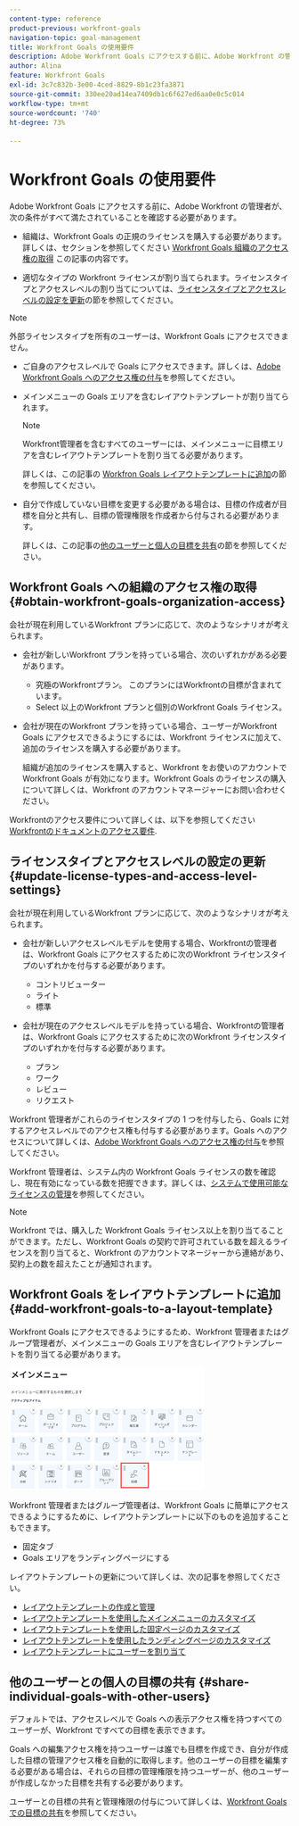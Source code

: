 ```yaml
---
content-type: reference
product-previous: workfront-goals
navigation-topic: goal-management
title: Workfront Goals の使用要件
description: Adobe Workfront Goals にアクセスする前に、Adobe Workfront の管理者が、特定の条件が満たされていることを確認する必要があります。
author: Alina
feature: Workfront Goals
exl-id: 3c7c832b-3e00-4ced-8829-8b1c23fa3871
source-git-commit: 330ee20ad14ea7409db1c6f627ed6aa0e0c5c014
workflow-type: tm+mt
source-wordcount: '740'
ht-degree: 73%

---
```


# Workfront Goals の使用要件

Adobe Workfront Goals にアクセスする前に、Adobe Workfront の管理者が、次の条件がすべて満たされていることを確認する必要があります。

<!--drafted for P&P - replace the first bullet with this one when licensing changes: 
* Your company must purchase the correct Adobe Worfront plan or Adobe Workfront Goal license. For information, see the section [Obtain Workfront Goals organization access](#obtain-workfront-goals-organization-access)in this article.-->

* 組織は、Workfront Goals の正規のライセンスを購入する必要があります。詳しくは、セクションを参照してください [Workfront Goals 組織のアクセス権の取得](#obtain-workfront-goals-organization-access) この記事の内容です。

* 適切なタイプの Workfront ライセンスが割り当てられます。ライセンスタイプとアクセスレベルの割り当てについては、[ライセンスタイプとアクセスレベルの設定を更新](#update-license-types-and-access-level-settings)の節を参照してください。

>[!NOTE]
>
>外部ライセンスタイプを所有のユーザーは、Workfront Goals にアクセスできません。

* ご自身のアクセスレベルで Goals にアクセスできます。詳しくは、[Adobe Workfront Goals へのアクセス権の付与](../../administration-and-setup/add-users/configure-and-grant-access/grant-access-goals.md)を参照してください。

* メインメニューの Goals エリアを含むレイアウトテンプレートが割り当てられます。

  >[!NOTE]
  >
  >Workfront管理者を含むすべてのユーザーには、メインメニューに目標エリアを含むレイアウトテンプレートを割り当てる必要があります。

  詳しくは、この記事の [Workfron Goals レイアウトテンプレートに追加](#add-workfront-goals-to-a-layout-template)の節を参照してください。

* 自分で作成していない目標を変更する必要がある場合は、目標の作成者が目標を自分と共有し、目標の管理権限を作成者から付与される必要があります。

  詳しくは、この記事の[他のユーザーと個人の目標を共有](#share-individual-goals-with-other-users)の節を参照してください。

## Workfront Goals への組織のアクセス権の取得 {#obtain-workfront-goals-organization-access}


会社が現在利用しているWorkfront プランに応じて、次のようなシナリオが考えられます。

* 会社が新しいWorkfront プランを持っている場合、次のいずれかがある必要があります。

   * 究極のWorkfrontプラン。 このプランにはWorkfrontの目標が含まれています。
   * Select 以上のWorkfront プランと個別のWorkfront Goals ライセンス。

* 会社が現在のWorkfront プランを持っている場合、ユーザーがWorkfront Goals にアクセスできるようにするには、Workfront ライセンスに加えて、追加のライセンスを購入する必要があります。

  組織が追加のライセンスを購入すると、Workfront をお使いのアカウントで Workfront Goals が有効になります。Workfront Goals のライセンスの購入について詳しくは、Workfront のアカウントマネージャーにお問い合わせください。

Workfrontのアクセス要件について詳しくは、以下を参照してください [Workfrontのドキュメントのアクセス要件](/help/quicksilver/administration-and-setup/add-users/access-levels-and-object-permissions/access-level-requirements-in-documentation.md).

## ライセンスタイプとアクセスレベルの設定の更新  {#update-license-types-and-access-level-settings}

会社が現在利用しているWorkfront プランに応じて、次のようなシナリオが考えられます。

* 会社が新しいアクセスレベルモデルを使用する場合、Workfrontの管理者は、Workfront Goals にアクセスするために次のWorkfront ライセンスタイプのいずれかを付与する必要があります。

   * コントリビューター
   * ライト
   * 標準

* 会社が現在のアクセスレベルモデルを持っている場合、Workfrontの管理者は、Workfront Goals にアクセスするために次のWorkfront ライセンスタイプのいずれかを付与する必要があります。

   * プラン
   * ワーク
   * レビュー
   * リクエスト

Workfront 管理者がこれらのライセンスタイプの 1 つを付与したら、Goals に対するアクセスレベルでのアクセス権も付与する必要があります。Goals へのアクセスについて詳しくは、[Adobe Workfront Goals へのアクセス権の付与](../../administration-and-setup/add-users/configure-and-grant-access/grant-access-goals.md)を参照してください。

Workfront 管理者は、システム内の Workfront Goals ライセンスの数を確認し、現在有効になっている数を把握できます。詳しくは、[システムで使用可能なライセンスの管理](../../administration-and-setup/get-started-wf-administration/manage-available-licenses-in-your-system.md)を参照してください。

>[!NOTE]
>
>Workfront では、購入した Workfront Goals ライセンス以上を割り当てることができます。ただし、Workfront Goals の契約で許可されている数を超えるライセンスを割り当てると、Workfront のアカウントマネージャーから連絡があり、契約上の数を超えたことが通知されます。

## Workfront Goals をレイアウトテンプレートに追加 {#add-workfront-goals-to-a-layout-template}

Workfront Goals にアクセスできるようにするため、Workfront 管理者またはグループ管理者が、メインメニューの Goals エリアを含むレイアウトテンプレートを割り当てる必要があります。

![](assets/layout-template-align-highlighted-350x220.png)

Workfront 管理者またはグループ管理者は、Workfront Goals に簡単にアクセスできるようにするために、レイアウトテンプレートに以下のものを追加することもできます。

* 固定タブ
* Goals エリアをランディングページにする

レイアウトテンプレートの更新について詳しくは、次の記事を参照してください。

* [レイアウトテンプレートの作成と管理](../../administration-and-setup/customize-workfront/use-layout-templates/create-and-manage-layout-templates.md)
* [レイアウトテンプレートを使用したメインメニューのカスタマイズ](../../administration-and-setup/customize-workfront/use-layout-templates/customize-main-menu.md)
* [レイアウトテンプレートを使用した固定ページのカスタマイズ](../../administration-and-setup/customize-workfront/use-layout-templates/customize-pinned-pages.md)
* [レイアウトテンプレートを使用したランディングページのカスタマイズ](../../administration-and-setup/customize-workfront/use-layout-templates/customize-landing-page.md)
* [レイアウトテンプレートにユーザーを割り当て](../../administration-and-setup/customize-workfront/use-layout-templates/assign-users-to-layout-template.md)

## 他のユーザーとの個人の目標の共有 {#share-individual-goals-with-other-users}

デフォルトでは、アクセスレベルで Goals への表示アクセス権を持つすべてのユーザーが、Workfront ですべての目標を表示できます。

Goals への編集アクセス権を持つユーザーは誰でも目標を作成でき、自分が作成した目標の管理アクセス権を自動的に取得します。他のユーザーの目標を編集する必要がある場合は、それらの目標の管理権限を持つユーザーが、他のユーザーが作成しなかった目標を共有する必要があります。

ユーザーとの目標の共有と管理権限の付与について詳しくは、[Workfront Goals での目標の共有](../../workfront-goals/workfront-goals-settings/share-a-goal.md)を参照してください。
